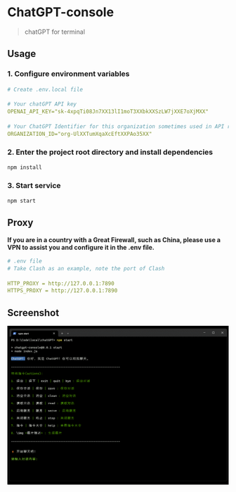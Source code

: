 # ChatGPT-console

> chatGPT for terminal

## Usage

### 1. Configure environment variables

```yml
# Create .env.local file

# Your chatGPT API key
OPENAI_API_KEY="sk-4xpqTi08Jn7XX13lI1moT3XXbkXXSzLW7jXXE7oXjMXX"

# Your ChatGPT Identifier for this organization sometimes used in API requests
ORGANIZATION_ID="org-UlXXTumXqaXcEftXXPAo35XX"
```

### 2. Enter the project root directory and install dependencies

```bash
npm install
```

### 3. Start service

```bash
npm start
```

## Proxy

**If you are in a country with a Great Firewall, such as China, please use a VPN to assist you and configure it in the .env file.**

```yml
# .env file
# Take Clash as an example, note the port of Clash

HTTP_PROXY = http://127.0.0.1:7890
HTTPS_PROXY = http://127.0.0.1:7890
```

## Screenshot

<center>

![screenshot](./public/screenshot.gif)

</center>

